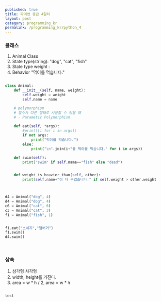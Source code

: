 ```yaml
---
published: true
title: 파이썬 중급 4일차
layout: post
category: programming_kr
permalink: /programming_kr/python_4
---
```


### 클래스
1. Animal Class
2. State type(string): "dog", "cat", "fish"
3. State type weight : 
4. Behavior "먹이를 먹습니다."


``` python

class Animal:
    def __init__(self, name, weight):
        self.weight = weight
        self.name = name

    # polymorphism 
    # 함수가 다른 형태로 사용할 수 있을 떄 
    # - Parametic Polymorphism
    
    def eat(self, *args):
        #print([i for i in args])
        if not args:
            print("먹이를 먹습니다.")
        else:
            print("\n".join(i+"를 먹이를 먹습니다." for i in args))

    def swim(self):
        print("swim" if self.name=="fish" else "dead")


    def weight_is_heavier_than(self, other):
        print(self.name+"이 더 무겁습니다." if self.weight > other.weight else other.name+'이 더 무겁습니다.' )



d4 = Animal("dog", 4)
d4 = Animal("dog", 4)
c6 = Animal("cat", 6)
c3 = Animal("cat", 3)
f1 = Animal("fish", 1)


f1.eat("소세지","햄버거")
f1.swim()
d4.swim()

```

<br>

### 상속

1. 삼각형 사각형 
2. width, height를 가진다. 
3. area = w * h / 2, area = w * h 
  
``` python

test
 
```




